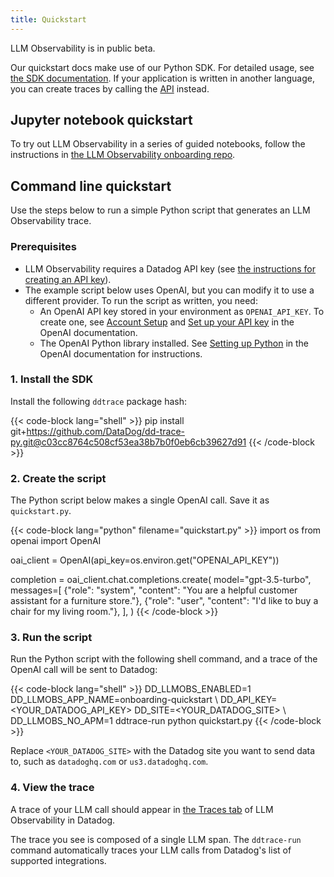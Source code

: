 ```yaml
---
title: Quickstart
---
```

<div class="alert alert-info">LLM Observability is in public beta.</a></div>

Our quickstart docs make use of our Python SDK. For detailed usage, see [the SDK documentation][1]. If your application is written in another language, you can create traces by calling the [API][8] instead.

## Jupyter notebook quickstart

To try out LLM Observability in a series of guided notebooks, follow the instructions in [the LLM Observability onboarding repo][2].

## Command line quickstart

Use the steps below to run a simple Python script that generates an LLM Observability trace.

### Prerequisites

- LLM Observability requires a Datadog API key (see [the instructions for creating an API key][7]).
- The example script below uses OpenAI, but you can modify it to use a different provider. To run the script as written, you need:
    - An OpenAI API key stored in your environment as `OPENAI_API_KEY`. To create one, see [Account Setup][4] and [Set up your API key][6] in the OpenAI documentation.
    - The OpenAI Python library installed. See [Setting up Python][5] in the OpenAI documentation for instructions.

### 1. Install the SDK

Install the following `ddtrace` package hash:

{{< code-block lang="shell" >}}
pip install git+https://github.com/DataDog/dd-trace-py.git@c03cc8764c508cf53ea38b7b0f0eb6cb39627d91
{{< /code-block >}}

### 2. Create the script

The Python script below makes a single OpenAI call. Save it as `quickstart.py`.

{{< code-block lang="python" filename="quickstart.py" >}}
import os
from openai import OpenAI

oai_client = OpenAI(api_key=os.environ.get("OPENAI_API_KEY"))

completion = oai_client.chat.completions.create(
    model="gpt-3.5-turbo",
    messages=[
        {"role": "system", "content": "You are a helpful customer assistant for a furniture store."},
        {"role": "user", "content": "I'd like to buy a chair for my living room."},
    ],
)
{{< /code-block >}}

### 3. Run the script

Run the Python script with the following shell command, and a trace of the OpenAI call will be sent to Datadog:

{{< code-block lang="shell" >}}
DD_LLMOBS_ENABLED=1 DD_LLMOBS_APP_NAME=onboarding-quickstart \ 
DD_API_KEY=<YOUR_DATADOG_API_KEY> DD_SITE=<YOUR_DATADOG_SITE> \ 
DD_LLMOBS_NO_APM=1 ddtrace-run python quickstart.py
{{< /code-block >}}

Replace `<YOUR_DATADOG_SITE>` with the Datadog site you want to send data to, such as `datadoghq.com` or `us3.datadoghq.com`.

### 4. View the trace

A trace of your LLM call should appear in [the Traces tab][3] of LLM Observability in Datadog.

The trace you see is composed of a single LLM span. The `ddtrace-run` command automatically traces your LLM calls from Datadog's list of supported integrations.

[1]: /tracing/llm_observability/sdk/
[2]: https://github.com/DataDog/llm-observability
[3]: https://app.datadoghq.com/llm/traces
[4]: https://platform.openai.com/docs/quickstart/account-setup
[5]: https://platform.openai.com/docs/quickstart/step-1-setting-up-python
[6]: https://platform.openai.com/docs/quickstart/step-2-set-up-your-api-key
[7]: /account_management/api-app-keys/#add-an-api-key-or-client-token
[8]: /tracing/llm_observability/api
